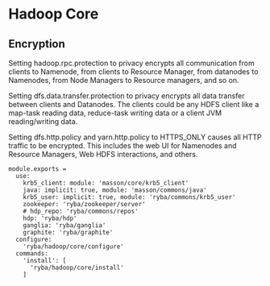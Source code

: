 
# Hadoop Core

## Encryption

Setting hadoop.rpc.protection to privacy encrypts all communication from clients
to Namenode, from clients to Resource Manager, from datanodes to Namenodes, from
Node Managers to Resource managers, and so on.

Setting dfs.data.transfer.protection to privacy encrypts all data transfer
between clients and Datanodes. The clients could be any HDFS client like a
map-task reading data, reduce-task writing data or a client JVM reading/writing
data.

Setting dfs.http.policy and yarn.http.policy to HTTPS_ONLY causes all HTTP
traffic to be encrypted. This includes the web UI for Namenodes and Resource
Managers, Web HDFS interactions, and others.

    module.exports =
      use:
        krb5_client: module: 'masson/core/krb5_client'
        java: implicit: true, module: 'masson/commons/java'
        krb5_user: implicit: true, module: 'ryba/commons/krb5_user'
        zookeeper: 'ryba/zookeeper/server'
        # hdp_repo: 'ryba/commons/repos'
        hdp: 'ryba/hdp'
        ganglia: 'ryba/ganglia'
        graphite: 'ryba/graphite'
      configure:
        'ryba/hadoop/core/configure'
      commands:
        'install': [
          'ryba/hadoop/core/install'
        ]
